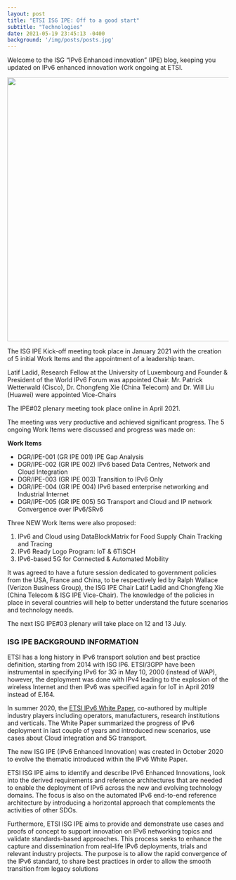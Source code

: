 ```yaml
---
layout: post
title: "ETSI ISG IPE: Off to a good start"
subtitle: "Technologies"
date: 2021-05-19 23:45:13 -0400
background: '/img/posts/posts.jpg'
---
```


Welcome to the ISG “IPv6 Enhanced innovation” (IPE) blog, keeping you updated on IPv6 enhanced innovation work ongoing at ETSI.

<p align="center">
  <img style="width:600px;max-width:100%" src="/ipe/img/posts/IPE_blog_19052021.png">
</p>

The ISG IPE Kick-off meeting took place in January 2021 with the creation of 5 initial Work Items and the appointment of a leadership team.

Latif Ladid, Research Fellow at the University of Luxembourg and Founder & President of the World IPv6 Forum was appointed Chair. Mr. Patrick Wetterwald (Cisco), Dr. Chongfeng Xie (China Telecom) and Dr. Will Liu (Huawei) were appointed Vice-Chairs

The IPE#02 plenary meeting took place online in April 2021.

The meeting was very productive and achieved significant progress. The 5 ongoing Work Items were discussed and progress was made on:

**Work Items**

- DGR/IPE-001 (GR IPE 001) IPE Gap Analysis
- DGR/IPE-002 (GR IPE 002) IPv6 based Data Centres, Network and Cloud Integration
- DGR/IPE-003 (GR IPE 003) Transition to IPv6 Only
- DGR/IPE-004 (GR IPE 004) IPv6 based enterprise networking and Industrial Internet
- DGR/IPE-005 (GR IPE 005) 5G Transport and Cloud and IP network Convergence over IPv6/SRv6

Three NEW Work Items were also proposed:

1. IPv6 and Cloud using DataBlockMatrix for Food Supply Chain Tracking and Tracing
1. IPv6 Ready Logo Program: IoT & 6TiSCH
1. IPv6-based 5G for Connected & Automated Mobility

It was agreed to have a future session dedicated to government policies from the USA, France and China, to be respectively led by Ralph Wallace (Verizon Business Group), the ISG IPE Chair Latif Ladid and Chongfeng Xie (China Telecom & ISG IPE Vice-Chair). The knowledge of the policies in place in several countries will help to better understand the future scenarios and technology needs.

The next ISG IPE#03 plenary will take place on 12 and 13 July.

### ISG IPE BACKGROUND INFORMATION ###

ETSI has a long history in IPv6 transport solution and best practice definition, starting from 2014 with ISG IP6. ETSI/3GPP have been instrumental in specifying IPv6 for 3G in May 10, 2000 (instead of WAP), however, the deployment was done with IPv4 leading to the explosion of the wireless Internet and then IPv6 was specified again for IoT in April 2019 instead of E.164.

In summer 2020, the [ETSI IPv6 White Paper](https://www.etsi.org/newsroom/news/1814-2020-08-etsi-ipv6-white-paper-outlines-best-practices-challenges-benefits-and-the-way-forward), co-authored by multiple industry players including operators, manufacturers, research institutions and verticals. The White Paper summarized the progress of IPv6 deployment in last couple of years and introduced new scenarios, use cases about Cloud integration and 5G transport.

The new ISG IPE (IPv6 Enhanced Innovation) was created in October 2020 to evolve the thematic introduced within the IPv6 White Paper.

ETSI ISG IPE aims to identify and describe IPv6 Enhanced Innovations, look into the derived requirements and reference architectures that are needed to enable the deployment of IPv6 across the new and evolving technology domains. The focus is also on the automated IPv6 end-to-end reference architecture by introducing a horizontal approach that complements the activities of other SDOs.

Furthermore, ETSI ISG IPE aims to provide and demonstrate use cases and proofs of concept to support innovation on IPv6 networking topics and validate standards-based approaches. This process seeks to enhance the capture and dissemination from real-life IPv6 deployments, trials and relevant industry projects. The purpose is to allow the rapid convergence of the IPv6 standard, to share best practices in order to allow the smooth transition from legacy solutions